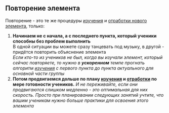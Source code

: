 ## Повторение элемента
Повторение - это те же процедуры [изучения](001a%20Изучение%20нового%20элемента.md) и [отработки нового элемента](001c%20Отработка.md), только:
1. **Начинаем не с начала, а с последнего пункта, который ученики способны без проблем выполнить**<br>В одной ситуации вы можете сразу танцевать под музыку, в другой - придётся повторить объяснение элемента<br>*Если кто-то из учеников не был, когда вы изучали элемент, который сейчас повторяете, то нужно в **ускоренном** темпе прогнать алгоритм [изучения](001a%20Изучение%20нового%20элемента.md) с первого пункта до пункта актуального для основной части группы*
1. **Потом продвигаемся дольше по плану [изучения](001a%20Изучение%20нового%20элемента.md) и [отработки](001c%20Отработка.md) по мере готовности учеников.** *И не переживайте, если они продвигаются слишком медленно - это оптимальная для них скорость. Просто при планировании следующих занятий учтите, что вашим ученикам нужно больше практики для освоения этого элемента*
